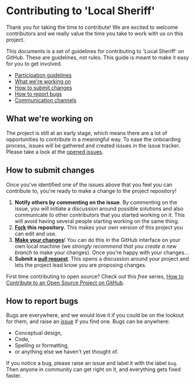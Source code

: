 # Contributing to 'Local Sheriff'

Thank you for taking the time to contribute! We are excited to welcome contributors and we really value the time you take to work with us on this project.


This documents is a set of guidelines for contributing to 'Local Sheriff' on GitHub. These are guidelines, not rules. This guide is meant to make it easy for you to get involved.

* [Participation guidelines](#participation-guidelines)
* [What we're working on](#what-were-working-on)
* [How to submit changes](#how-to-submit-changes)
* [How to report bugs](#how-to-report-bugs)
* [Communication channels](#communication-channels)

## What we're working on

The project is still at an early stage, which means there are a lot of opportunities to contribute in a meaningful way. To ease the onboarding process,  issues will be gathered and created issues in the issue tracker. Please take a look at the [opened issues](https://github.com/cliqz-oss/local-sheriff/issues).


## How to submit changes

Once you've identified one of the issues above that you feel you can contribute to, you're ready to make a change to the project repository!

1. **Notify others by commenting on the issue**. By commenting on the issue, you
   will initiate a discussion around possible solutions and also communicate to
   other contributors that you started working on it. This will avoid having
   several people starting working on the same thing.
2. **[Fork](https://help.github.com/articles/fork-a-repo/) this repository**. This makes your own version of this project you can edit and use.
3. **[Make your changes](https://guides.github.com/activities/forking/#making-changes)**! You can do this in the GitHub interface on your own local machine (we *strongly recommend that you create a new branch* to make your changes). Once you're happy with your changes...
4. **Submit a [pull request](https://help.github.com/enterprise/2.7/user/articles/proposing-changes-to-a-project-with-pull-requests/)**. This opens a discussion around your project and lets the project lead know you are proposing changes.


First time contributing to open source? Check out this *free* series, [How to Contribute to an Open Source Project on GitHub](https://egghead.io/series/how-to-contribute-to-an-open-source-project-on-github).

## How to report bugs

Bugs are everywhere, and we would love it if you could be on the lookout for them, and raise an [issue](https://github.com/cliqz-oss/local-sheriff/issues) if you find one. Bugs can be anywhere:

* Conceptual design,
* Code,
* Spelling or formatting,
* or anything else we haven't yet thought of.

If you notice a bug, please raise an issue and label it with the label `bug`. Then anyone in community can get right on it, and everything gets fixed faster.
